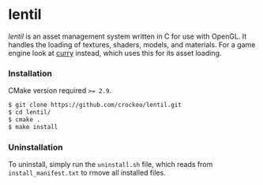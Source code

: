 # lentil

*lentil* is an asset management system written in C for use with OpenGL. It
handles the loading of textures, shaders, models, and materials. For a game
engine look at [curry](http://github.com/crockeo/curry) instead, which uses this
for its asset loading.

### Installation

CMake version required `>= 2.9`.

```bash
$ git clone https://github.com/crockeo/lentil.git
$ cd lentil/
$ cmake .
$ make install
```

### Uninstallation

To uninstall, simply run the `uninstall.sh` file, which reads from
`install_manifest.txt` to rmove all installed files.
